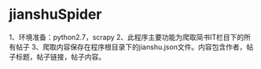 # jianshuSpider
1、环境准备：python2.7，scrapy
2、此程序主要功能为爬取简书IT栏目下的所有帖子
3、爬取内容保存在程序根目录下的jianshu.json文件。内容包含作者，帖子标题，帖子链接，帖子内容。
